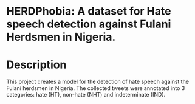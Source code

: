 # HERDPhobia: A dataset for Hate speech detection against Fulani Herdsmen in Nigeria.

 

# Description

This project creates a model for the detection of hate speech against the Fulani herdsmen in Nigeria. The collected tweets were annotated into 3 categories: hate (HT), non-hate (NHT) and indeterminate (IND). 




